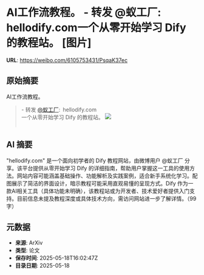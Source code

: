 # AI工作流教程。 - 转发 @蚁工厂:&ensp;hellodify.com一个从零开始学习 Dify 的教程站。 [图片]

**URL**: https://weibo.com/6105753431/PsqaK37ec

## 原始摘要

AI工作流教程。<br><blockquote> - 转发 <a href="https://weibo.com/2194035935" target="_blank">@蚁工厂</a>: hellodify.com<br>一个从零开始学习 Dify 的教程站。 <img style="" src="https://tvax4.sinaimg.cn/large/82c654dfly1i1jrg7k8cnj20y50y1464.jpg" referrerpolicy="no-referrer"><br><br></blockquote>

## AI 摘要

"hellodify.com" 是一个面向初学者的 Dify 教程网站，由微博用户 @蚁工厂 分享。该平台提供从零开始学习 Dify 的详细指南，帮助用户掌握这一工具的使用方法。网站内容可能涵盖基础操作、功能解析及实践案例，适合新手系统化学习。配图展示了简洁的界面设计，暗示教程可能采用直观易懂的呈现方式。Dify 作为一款AI相关工具（具体功能未明确），该教程站或为开发者、技术爱好者提供入门支持。目前信息未提及教程深度或具体技术方向，需访问网站进一步了解详情。（99字）

## 元数据

- **来源**: ArXiv
- **类型**: 论文
- **保存时间**: 2025-05-18T16:02:47Z
- **目录日期**: 2025-05-18
